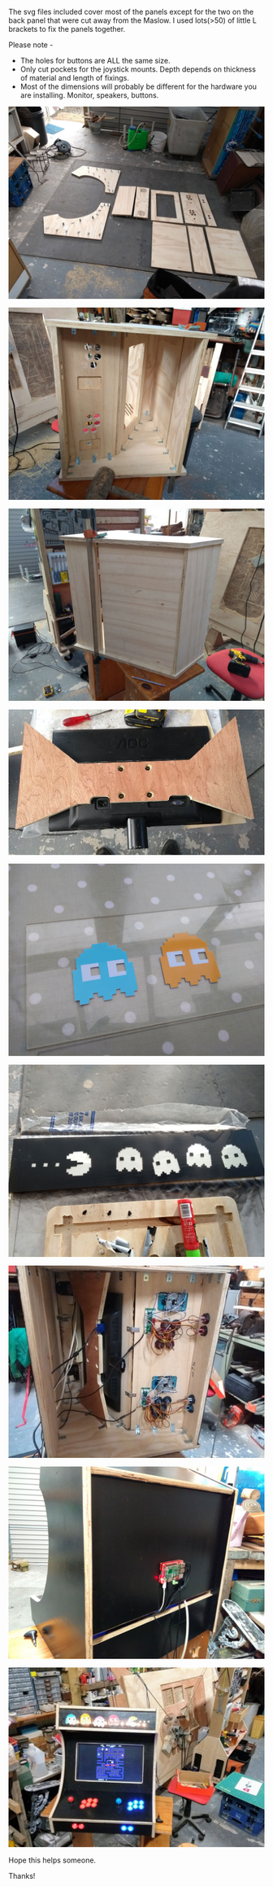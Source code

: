 The svg files included cover most of the panels except for the two on the back panel that were cut away from the Maslow. I used lots(>50) of little L brackets to fix the panels together.

Please note -
<ul>
  <li>The holes for buttons are ALL the same size.</li>
  <li>Only cut pockets for the joystick mounts. Depth depends on thickness of material and length of fixings.</li>
  <li>Most of the dimensions will probably be different for the hardware you are installing. Monitor, speakers, buttons.</li>
</ul>

![Parts](https://github.com/MaslowCommunityGarden/Tabletop-Arcade/blob/master/1.jpg?raw=true)

![inside](https://github.com/MaslowCommunityGarden/Tabletop-Arcade/blob/master/2.jpg?raw=true)

![outside](https://github.com/MaslowCommunityGarden/Tabletop-Arcade/blob/master/3.jpg?raw=true)

![monitor mount](https://github.com/MaslowCommunityGarden/Tabletop-Arcade/blob/master/4.jpg?raw=true)

![marquee 1](https://github.com/MaslowCommunityGarden/Tabletop-Arcade/blob/master/5.jpg?raw=true)

![marquee 2](https://github.com/MaslowCommunityGarden/Tabletop-Arcade/blob/master/6.jpg?raw=true)

![wires](https://github.com/MaslowCommunityGarden/Tabletop-Arcade/blob/master/7.jpg?raw=true)

![Pi](https://github.com/MaslowCommunityGarden/Tabletop-Arcade/blob/master/8.jpg?raw=true)

![Fin](https://github.com/MaslowCommunityGarden/Tabletop-Arcade/blob/master/9.jpg?raw=true)

Hope this helps someone.

Thanks!
